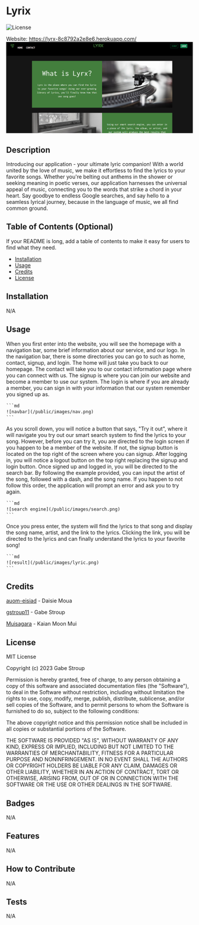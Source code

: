 # Lyrix
![License](https://img.shields.io/badge/License-MIT-blue.svg)

Website: https://lyrx-8c8792a2e8e6.herokuapp.com/
![Screenshot](/public/images/screenshot.png)

## Description

Introducing our application - your ultimate lyric companion! With a world united by the love of music, we make it effortless to find the lyrics to your favorite songs. Whether you're belting out anthems in the shower or seeking meaning in poetic verses, our application harnesses the universal appeal of music, connecting you to the words that strike a chord in your heart. Say goodbye to endless Google searches, and say hello to a seamless lyrical journey, because in the language of music, we all find common ground. 

## Table of Contents (Optional)

If your README is long, add a table of contents to make it easy for users to find what they need.

- [Installation](#installation)
- [Usage](#usage)
- [Credits](#credits)
- [License](#license)

## Installation

N/A

## Usage

When you first enter into the website, you will see the homepage with a navigation bar, some brief information about our service, and our logo. In the navigation bar, there is some directories you can go to such as home, contact, signup, and login. The home will just take you back to our homepage. The contact will take you to our contact information page where you can connect with us. The signup is where you can join our website and become a member to use our system. The login is where if you are already a member, you can sign in with your information that our system remember you signed up as. 

    ```md
    ![navbar](/public/images/nav.png)
    ```
As you scroll down, you will notice a button that says, "Try it out", where it will navigate you try out our smart search system to find the lyrics to your song. However, before you can try it, you are directed to the login screen if you happen to be a member of the website. If not, the signup button is located on the top right of the screen where you can signup. After logging in, you will notice a logout button on the top right replacing the signup and login button. Once signed up and logged in, you will be directed to the search bar. By following the example provided, you can input the artist of the song, followed with a dash, and the song name. If you happen to not follow this order, the application will prompt an error and ask you to try again. 

    ```md
    ![search engine](/public/images/search.png)
    ```
Once you press enter, the system will find the lyrics to that song and display the song name, artist, and the link to the lyrics. Clicking the link, you will be directed to the lyrics and can finally understand the lyrics to your favorite song!

    ```md
    ![result](/public/images/lyric.png)
    ```

## Credits

[auom-eisiad](https://github.com/auom-eisiad) - Daisie Moua

[gstroup11](https://github.com/gstroup11) - Gabe Stroup

[Muisagara](https://github.com/Muisagara) - Kaian Moon Mui

## License

MIT License

Copyright (c) 2023 Gabe Stroup

Permission is hereby granted, free of charge, to any person obtaining a copy
of this software and associated documentation files (the "Software"), to deal
in the Software without restriction, including without limitation the rights
to use, copy, modify, merge, publish, distribute, sublicense, and/or sell
copies of the Software, and to permit persons to whom the Software is
furnished to do so, subject to the following conditions:

The above copyright notice and this permission notice shall be included in all
copies or substantial portions of the Software.

THE SOFTWARE IS PROVIDED "AS IS", WITHOUT WARRANTY OF ANY KIND, EXPRESS OR
IMPLIED, INCLUDING BUT NOT LIMITED TO THE WARRANTIES OF MERCHANTABILITY,
FITNESS FOR A PARTICULAR PURPOSE AND NONINFRINGEMENT. IN NO EVENT SHALL THE
AUTHORS OR COPYRIGHT HOLDERS BE LIABLE FOR ANY CLAIM, DAMAGES OR OTHER
LIABILITY, WHETHER IN AN ACTION OF CONTRACT, TORT OR OTHERWISE, ARISING FROM,
OUT OF OR IN CONNECTION WITH THE SOFTWARE OR THE USE OR OTHER DEALINGS IN THE
SOFTWARE.

## Badges

N/A

## Features

N/A

## How to Contribute

N/A

## Tests

N/A